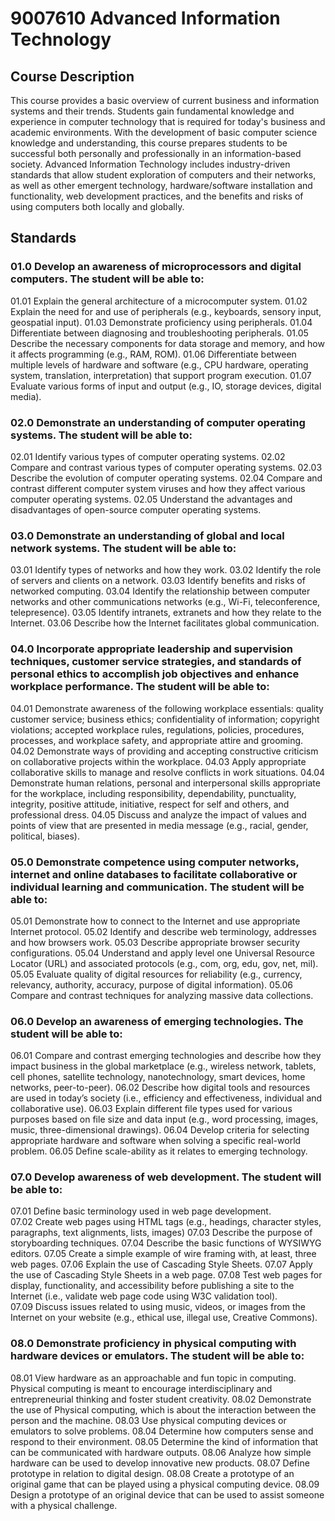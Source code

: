 # 9007610 Advanced Information Technology
## Course Description
This course provides a basic overview of current business and information systems and their trends.  Students gain fundamental knowledge and experience in computer technology that is required for today's business and academic environments.  With the development of basic computer science knowledge and understanding, this course prepares students to be successful both personally and professionally in an information-based society.  Advanced Information Technology includes industry-driven standards that allow student exploration of computers and their networks, as well as other emergent technology, hardware/software installation and functionality, web development practices, and the benefits and risks of using computers both locally and globally.
## Standards
### 01.0	Develop an awareness of microprocessors and digital computers. The student will be able to:
01.01	Explain the general architecture of a microcomputer system.
01.02	Explain the need for and use of peripherals (e.g., keyboards, sensory input, geospatial input).
01.03	Demonstrate proficiency using peripherals.
01.04	Differentiate between diagnosing and troubleshooting peripherals.
01.05	Describe the necessary components for data storage and memory, and how it affects programming (e.g., RAM, ROM).
01.06	Differentiate between multiple levels of hardware and software (e.g., CPU hardware, operating system, translation, interpretation) that support program execution.
01.07	Evaluate various forms of input and output (e.g., IO, storage devices, digital media).
### 02.0	Demonstrate an understanding of computer operating systems. The student will be able to:
02.01	Identify various types of computer operating systems.
02.02	Compare and contrast various types of computer operating systems.
02.03	Describe the evolution of computer operating systems.
02.04	Compare and contrast different computer system viruses and how they affect various computer operating systems.
02.05	Understand the advantages and disadvantages of open-source computer operating systems.
### 03.0	Demonstrate an understanding of global and local network systems.  The student will be able to:
03.01	Identify types of networks and how they work.
03.02	Identify the role of servers and clients on a network.
03.03	Identify benefits and risks of networked computing.
03.04	Identify the relationship between computer networks and other communications networks (e.g., Wi-Fi, teleconference, telepresence).
03.05	Identify intranets, extranets and how they relate to the Internet.
03.06	Describe how the Internet facilitates global communication.
### 04.0	Incorporate appropriate leadership and supervision techniques, customer service strategies, and standards of personal ethics to accomplish job objectives and enhance workplace performance. The student will be able to:
04.01	Demonstrate awareness of the following workplace essentials: quality customer service; business ethics; confidentiality of information; copyright violations; accepted workplace rules, regulations, policies, procedures, processes, and workplace safety, and appropriate attire and grooming.
04.02	Demonstrate ways of providing and accepting constructive criticism on collaborative projects within the workplace.
04.03	Apply appropriate collaborative skills to manage and resolve conflicts in work situations.
04.04	Demonstrate human relations, personal and interpersonal skills appropriate for the workplace, including responsibility, dependability, punctuality, integrity, positive attitude, initiative, respect for self and others, and professional dress.
04.05	Discuss and analyze the impact of values and points of view that are presented in media message (e.g., racial, gender, political, biases).
### 05.0	Demonstrate competence using computer networks, internet and online databases to facilitate collaborative or individual learning and communication. The student will be able to:
05.01	Demonstrate how to connect to the Internet and use appropriate Internet protocol. 
05.02	Identify and describe web terminology, addresses and how browsers work.
05.03	Describe appropriate browser security configurations.
05.04	Understand and apply level one Universal Resource Locator (URL) and associated protocols (e.g., com, org, edu, gov, net, mil).
05.05	Evaluate quality of digital resources for reliability (e.g., currency, relevancy, authority, accuracy, purpose of digital information).
05.06	Compare and contrast techniques for analyzing massive data collections.
### 06.0	Develop an awareness of emerging technologies. The student will be able to:
06.01	Compare and contrast emerging technologies and describe how they impact business in the global marketplace (e.g., wireless network, tablets, cell phones, satellite technology, nanotechnology, smart devices, home networks, peer-to-peer).
06.02	Describe how digital tools and resources are used in today’s society (i.e., efficiency and effectiveness, individual and collaborative use).
06.03	Explain different file types used for various purposes based on file size and data input (e.g., word processing, images, music, three-dimensional drawings).
06.04	Develop criteria for selecting appropriate hardware and software when solving a specific real-world problem.
06.05	Define scale-ability as it relates to emerging technology.
### 07.0	Develop awareness of web development. The student will be able to:
07.01	Define basic terminology used in web page development.  
07.02	Create web pages using HTML tags (e.g., headings, character styles, paragraphs, text alignments, lists, images)
07.03	Describe the purpose of storyboarding techniques.
07.04	Describe the basic functions of WYSIWYG editors.
07.05	Create a simple example of wire framing with, at least, three web pages.
07.06	Explain the use of Cascading Style Sheets.
07.07	Apply the use of Cascading Style Sheets in a web page.
07.08	Test web pages for display, functionality, and accessibility before publishing a site to the Internet (i.e., validate web page code using W3C validation tool).  
07.09	Discuss issues related to using music, videos, or images from the Internet on your website (e.g., ethical use, illegal use, Creative Commons).
### 08.0	Demonstrate proficiency in physical computing with hardware devices or emulators.   The student will be able to:
08.01	View hardware as an approachable and fun topic in computing. Physical computing is meant to encourage interdisciplinary and entrepreneurial thinking and foster student creativity.
08.02	Demonstrate the use of Physical computing, which is about the interaction between the person and the machine.
08.03	Use physical computing devices or emulators to solve problems.
08.04	Determine how computers sense and respond to their environment.
08.05	Determine the kind of information that can be communicated with hardware outputs.
08.06	Analyze how simple hardware can be used to develop innovative new products.
08.07	Define prototype in relation to digital design.
08.08	Create a prototype of an original game that can be played using a physical computing device.
08.09	Design a prototype of an original device that can be used to assist someone with a physical challenge.